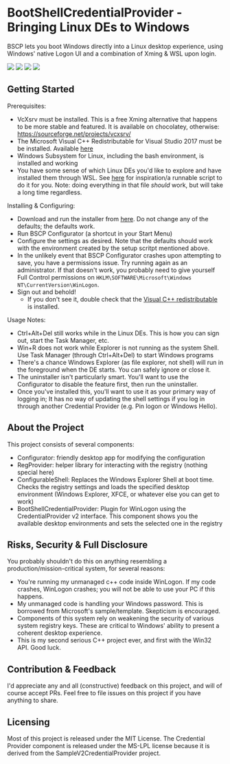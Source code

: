 # BootShellCredentialProvider - Bringing Linux DEs to Windows

BSCP lets you boot Windows directly into a Linux desktop experience, using Windows' native Logon UI and a combination of Xming & WSL upon login. 

![](/login.PNG)
![](/xfce.gif)
![](/mate.gif)
![](/kde.gif)

## Getting Started

Prerequisites:

- VcXsrv must be installed. This is a free Xming alternative that happens to be more stable and featured. It is available on chocolatey, otherwise: https://sourceforge.net/projects/vcxsrv/
- The Microsoft Visual C++ Redistributable for Visual Studio 2017 must be be installed. Available [here](https://www.visualstudio.com/downloads/?q=redistributable)
- Windows Subsystem for Linux, including the bash environment, is installed and working
- You have some sense of which Linux DEs you'd like to explore and have installed them through WSL. See [here](https://github.com/NathanCastle/BootShellCredentialProvider/blob/master/BSCP/Configurator/wsl_setup.sh) for inspiration/a runnable script to do it for you. Note: doing everything in that file *should* work, but will take a long time regardless.

Installing & Configuring:

- Download and run the installer from [here](https://github.com/NathanCastle/BootShellCredentialProvider/releases). Do not change any of the defaults; the defaults work. 
- Run BSCP Configurator (a shortcut in your Start Menu)
- Configure the settings as desired. Note that the defaults should work with the environment created by the setup scritpt mentioned above. 
- In the unlikely event that BSCP Configurator crashes upon attempting to save, you have a permissions issue. Try running again as an administrator. If that doesn't work, you probably need to give yourself Full Control permissions on `HKLM\SOFTWARE\Microsoft\Windows NT\CurrentVersion\WinLogon`.
- Sign out and behold!
  - If you don't see it, double check that the [Visual C++ redistributable](https://www.visualstudio.com/downloads/?q=redistributable) is installed.

Usage Notes:

- Ctrl+Alt+Del still works while in the Linux DEs. This is how you can sign out, start the Task Manager, etc.
- Win+R does not work while Explorer is not running as the system Shell. Use Task Manager (through Ctrl+Alt+Del) to start Windows programs
- There's a chance Windows Explorer (as file explorer, not shell) will run in the foreground when the DE starts. You can safely ignore or close it. 
- The uninstaller isn't particularly smart. You'll want to use the Configurator to disable the feature first, then run the uninstaller.
- Once you've installed this, you'll want to use it as your primary way of logging in; It has no way of updating the shell settings if you log in through another Credential Provider (e.g. Pin logon or Windows Hello). 

## About the Project
This project consists of several components:

- Configurator: friendly desktop app for modifying the configuration
- RegProvider: helper library for interacting with the registry (nothing special here)
- ConfigurableShell: Replaces the Windows Explorer Shell at boot time. Checks the registry settings and loads the specified desktop environment (Windows Explorer, XFCE, or whatever else you can get to work)
- BootShellCredentialProvider: Plugin for WinLogon using the CredentialProvider v2 interface. This component shows you the available desktop environments and sets the selected one in the registry

## Risks, Security & Full Disclosure

You probably shouldn't do this on anything resembling a production/mission-critical system, for several reasons:

- You're running my unmanaged c++ code inside WinLogon. If my code crashes, WinLogon crashes; you will not be able to use your PC if this happens. 
- My unmanaged code is handling your Windows password. This is borrowed from Microsoft's sample/template. Skepticism is encouraged.
- Components of this system rely on weakening the security of various system registry keys. These are critical to Windows' ability to present a coherent desktop experience.
- This is my second serious C++ project ever, and first with the Win32 API. Good luck.

## Contribution & Feedback

I'd appreciate any and all (constructive) feedback on this project, and will of course accept PRs. Feel free to file issues on this project if you have anything to share. 

## Licensing

Most of this project is released under the MIT License. The Credential Provider component is released under the MS-LPL license because it is derived from the SampleV2CredentialProvider project. 
